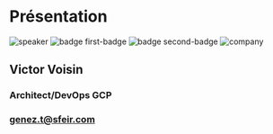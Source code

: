 <!-- .slide: class="speaker-slide" -->

# Présentation

![speaker](./assets/images/speakers/genez-t.png)
![badge first-badge](./assets/images/speakers/badge_gcp_archi.png)
![badge second-badge](./assets/images/speakers/badge_gcp_dev.png)
![company](./assets/images/logo-sfeir-blanc.png)

## Victor Voisin

### Architect/DevOps GCP

<!-- .element: class="icon-rule icon-first" -->

### genez.t@sfeir.com

<!-- .element: class="icon-mail icon-third" -->
